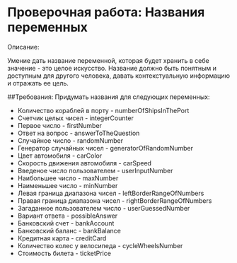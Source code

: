 # Проверочная работа: Названия переменных
Описание:
 
Умение дать название переменной, которая будет хранить в себе значение - это целое искусство. Название должно быть понятным
и доступным для другого человека, давать контекстуальную информацию и отражать ее цель. 
 
##Требования:
Придумать названия для следующих переменных:

- Количество кораблей в порту - numberOfShipsInThePort
- Счетчик целых чисел - integerCounter
- Первое число - firstNumber
- Ответ на вопрос - answerToTheQuestion
- Случайное число - randomNumber
- Генератор случайных чисел - generatorOfRandomNumber
- Цвет автомобиля - carColor
- Скорость движения автомобиля - carSpeed
- Введеное число пользователем - userInputNumber
- Наибольшее число - maxNumber
- Наименьшее число - minNumber
- Левая граница диапазона чисел - leftBorderRangeOfNumbers
- Правая граница диапазона чисел - rightBorderRangeOfNumbers
- Загаданное пользователем число - userGuessedNumber
- Вариант ответа - possibleAnswer
- Банковский счет - bankAccount
- Банковский баланс - bankBalance
- Кредитная карта - creditCard
- Количество колес у велосипеда - cycleWheelsNumber
- Стоимость билета - ticketPrice
